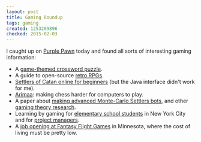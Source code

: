 ```yaml
---
layout: post
title: Gaming Roundup
tags: gaming
created: 1253209896
checked: 2015-02-03
---
```

I caught up on [Purple Pawn](http://www.purplepawn.com/) today and found all sorts of interesting gaming information:

* A [game-themed crossword puzzle](http://www.purplepawn.com/2009/08/board-game-themed-crossword-puzzle-from-merl-reagle/).
* A guide to open-source [retro RPGs](https://web.archive.org/web/20120111213452/http://totheblogmobile.com/2009/05/08/a-guide-to-retro-clone-roleplaying-games/).
* [Settlers of Catan online for beginners](http://www.purplepawn.com/2009/09/catan-for-beginners-online/) (but the Java interface didn't work for me).
* [Arimaa](http://arimaa.com/arimaa/): making chess harder for computers to play.<!--break-->
* A paper about [making advanced Monte-Carlo Settlers bots](http://ticc.uvt.nl/icga/acg12/proceedings/Contribution100.pdf), and other [gaming theory research](http://www.purplepawn.com/2009/08/academic-game-scholarship-roundup/).
* Learning by gaming for [elementary school students](http://www.purplepawn.com/2009/09/quest-2-learn-grade-school-education-based-on-game-principles/) in New York City and for [project managers](http://www.purplepawn.com/2009/08/project-management-training-board-games/).
* A [job opening at Fantasy Flight Games](http://www.purplepawn.com/2009/09/job-opportunity-with-fantasy-flight-games/) in Minnesota, where the cost of living must be pretty low.
